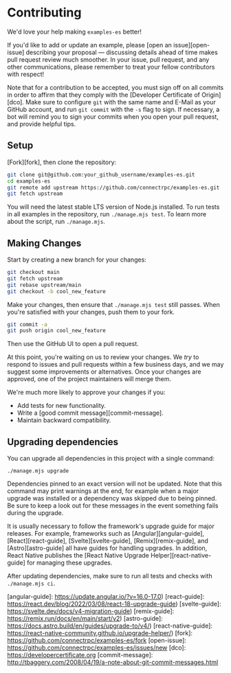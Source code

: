 # Contributing

We'd love your help making `examples-es` better!

If you'd like to add or update an example, please [open an issue][open-issue]
describing your proposal &mdash; discussing details ahead of time makes
pull request review much smoother. In your issue, pull request, and any other
communications, please remember to treat your fellow contributors with
respect!

Note that for a contribution to be accepted, you must sign off on all commits
in order to affirm that they comply with the [Developer Certificate of Origin][dco].
Make sure to configure `git` with the same name and E-Mail as your GitHub account,
and run `git commit` with the `-s` flag to sign. If necessary, a bot will remind
you to sign your commits when you open your pull request, and provide helpful tips.

## Setup

[Fork][fork], then clone the repository:

```bash
git clone git@github.com:your_github_username/examples-es.git
cd examples-es
git remote add upstream https://github.com/connectrpc/examples-es.git
git fetch upstream
```

You will need the latest stable LTS version of Node.js installed. To run tests
in all examples in the repository, run `./manage.mjs test`. To learn more about
the script, run `./manage.mjs`.


## Making Changes

Start by creating a new branch for your changes:

```bash
git checkout main
git fetch upstream
git rebase upstream/main
git checkout -b cool_new_feature
```

Make your changes, then ensure that `./manage.mjs test` still passes.
When you're satisfied with your changes, push them to your fork.

```bash
git commit -a
git push origin cool_new_feature
```

Then use the GitHub UI to open a pull request.

At this point, you're waiting on us to review your changes. We *try* to respond
to issues and pull requests within a few business days, and we may suggest some
improvements or alternatives. Once your changes are approved, one of the
project maintainers will merge them.

We're much more likely to approve your changes if you:

- Add tests for new functionality.
- Write a [good commit message][commit-message].
- Maintain backward compatibility.


## Upgrading dependencies

You can upgrade all dependencies in this project with a single command:

```console
./manage.mjs upgrade
```

Dependencies pinned to an exact version will not be updated. 
Note that this command may print warnings at the end, for example when a major 
upgrade was installed or a dependency was skipped due to being pinned. 
Be sure to keep a look out for these messages in the event something fails during the upgrade.

It is usually necessary to follow the framework's upgrade guide for major releases. For example, frameworks such as
[Angular][angular-guide], [React][react-guide],
[Svelte][svelte-guide], [Remix][remix-guide], and 
[Astro][astro-guide] all have guides for handling upgrades. In addition, React
Native publishes the [React Native Upgrade Helper][react-native-guide]
for managing these upgrades.
 
After updating dependencies, make sure to run all tests and checks with `./manage.mjs ci`.

[angular-guide]: https://update.angular.io/?v=16.0-17.0)
[react-guide]: https://react.dev/blog/2022/03/08/react-18-upgrade-guide)
[svelte-guide]: https://svelte.dev/docs/v4-migration-guide)
[remix-guide]: https://remix.run/docs/en/main/start/v2)
[astro-guide]: https://docs.astro.build/en/guides/upgrade-to/v4/)
[react-native-guide]: https://react-native-community.github.io/upgrade-helper/)
[fork]: https://github.com/connectrpc/examples-es/fork
[open-issue]: https://github.com/connectrpc/examples-es/issues/new
[dco]: https://developercertificate.org
[commit-message]: http://tbaggery.com/2008/04/19/a-note-about-git-commit-messages.html
